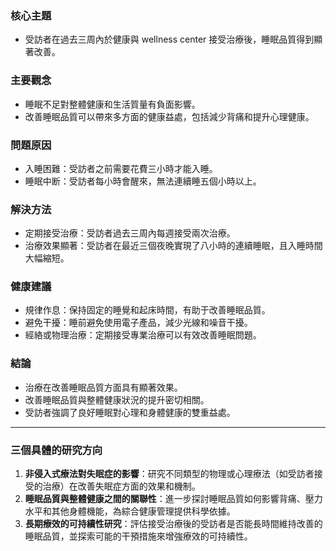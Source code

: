 ### 核心主題  
- 受訪者在過去三周內於健康與 wellness center 接受治療後，睡眠品質得到顯著改善。  

### 主要觀念  
- 睡眠不足對整體健康和生活質量有負面影響。  
- 改善睡眠品質可以帶來多方面的健康益處，包括減少背痛和提升心理健康。  

### 問題原因  
- 入睡困難：受訪者之前需要花費三小時才能入睡。  
- 睡眠中断：受訪者每小時會醒來，無法連續睡五個小時以上。  

### 解決方法  
- 定期接受治療：受訪者過去三周內每週接受兩次治療。  
- 治療效果顯著：受訪者在最近三個夜晚實現了八小時的連續睡眠，且入睡時間大幅縮短。  

### 健康建議  
- 規律作息：保持固定的睡覺和起床時間，有助于改善睡眠品質。  
- 避免干擾：睡前避免使用電子產品，減少光線和噪音干擾。  
- 經絡或物理治療：定期接受專業治療可以有效改善睡眠問題。  

### 結論  
- 治療在改善睡眠品質方面具有顯著效果。  
- 改善睡眠品質與整體健康狀況的提升密切相關。  
- 受訪者強調了良好睡眠對心理和身體健康的雙重益處。  

---

### 三個具體的研究方向  
1. **非侵入式療法對失眠症的影響**：研究不同類型的物理或心理療法（如受訪者接受的治療）在改善失眠症方面的效果和機制。  
2. **睡眠品質與整體健康之間的關聯性**：進一步探討睡眠品質如何影響背痛、壓力水平和其他身體機能，為綜合健康管理提供科學依據。  
3. **長期療效的可持續性研究**：評估接受治療後的受訪者是否能長時間維持改善的睡眠品質，並探索可能的干預措施來增強療效的可持續性。